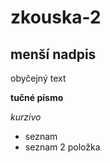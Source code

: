 # zkouska-2

## menší nadpis

obyčejný text

**tučné písmo**

*kurzivo*

 - seznam
 - seznam 2 položka
